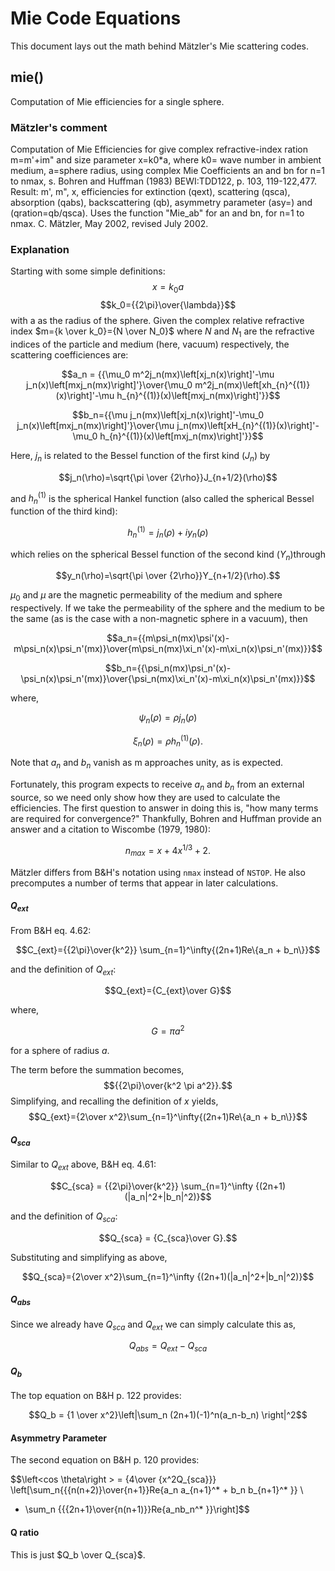 # Mie Code Equations
This document lays out the math behind Mätzler's Mie scattering codes.

## mie()
Computation of Mie efficiencies for a single sphere.

### Mätzler's comment
Computation of Mie Efficiencies for give complex refractive-index ration m=m'+im" and size parameter x=k0*a, where k0= wave number in ambient medium, a=sphere radius, using complex Mie Coefficients an and bn for n=1 to nmax,
s. Bohren and Huffman (1983) BEWI:TDD122, p. 103, 119-122,477.
Result: m', m", x, efficiencies for extinction (qext), scattering (qsca), absorption (qabs), backscattering (qb), asymmetry parameter (asy=<costeta>) and (qration=qb/qsca).
Uses the function "Mie_ab" for an and bn, for n=1 to nmax.
C. Mätzler, May 2002, revised July 2002.

### Explanation
Starting with some simple definitions:
$$x=k_0a$$
$$k_0={{2\pi}\over{\lambda}}$$
with a as the radius of the sphere.
Given the complex relative refractive index $m={k \over k_0}={N \over N_0}$ where $N$ and $N_1$ are the refractive indices of the particle and medium (here, vacuum) respectively, the scattering coefficiences are:

$$a_n = {{\mu_0 m^2j_n(mx)\left[xj_n(x)\right]'-\mu j_n(x)\left[mxj_n(mx)\right]'}\over{\mu_0 m^2j_n(mx)\left[xh_{n}^{(1)}(x)\right]'-\mu h_{n}^{(1)}(x)\left[mxj_n(mx)\right]'}}$$

$$b_n={{\mu j_n(mx)\left[xj_n(x)\right]'-\mu_0 j_n(x)\left[mxj_n(mx)\right]'}\over{\mu j_n(mx)\left[xH_{n}^{(1)}(x)\right]'-\mu_0 h_{n}^{(1)}(x)\left[mxj_n(mx)\right]'}}$$

Here, $j_n$ is related to the Bessel function of the first kind ($J_n$) by

$$j_n(\rho)=\sqrt{\pi \over {2\rho}}J_{n+1/2}(\rho)$$

and $h_{n}^{(1)}$ is the spherical Hankel function (also called the spherical Bessel function of the third kind):

$$h_n^{(1)}=j_n(\rho)+iy_n(\rho)$$

which relies on the spherical Bessel function of the second kind ($Y_n$)through

$$y_n(\rho)=\sqrt{\pi \over {2\rho}}Y_{n+1/2}(\rho).$$

$\mu_0$ and $\mu$ are the magnetic permeability of the medium and sphere respectively.
If we take the permeability of the sphere and the medium to be the same (as is the case with a non-magnetic sphere in a vacuum), then

$$a_n={{m\psi_n(mx)\psi'(x)-m\psi_n(x)\psi_n'(mx)}\over{m\psi_n(mx)\xi_n'(x)-m\xi_n(x)\psi_n'(mx)}}$$

$$b_n={{\psi_n(mx)\psi_n'(x)-\psi_n(x)\psi_n'(mx)}\over{\psi_n(mx)\xi_n'(x)-m\xi_n(x)\psi_n'(mx)}}$$

where,

$$\psi_n(\rho)=\rho j_n(\rho)$$

$$\xi_n(\rho)=\rho h_n^{(1)}(\rho).$$

Note that $a_n$ and $b_n$ vanish as m approaches unity, as is expected.

Fortunately, this program expects to receive $a_n$ and $b_n$ from an external source, so we need only show how they are used to calculate the efficiencies.
The first question to answer in doing this is, "how many terms are required for convergence?" Thankfully, Bohren and Huffman provide an answer and a citation to Wiscombe (1979, 1980):

$$n_{max}=x+4x^{1/3}+2.$$

Mätzler differs from B&H's notation using `nmax` instead of `NSTOP`. He also precomputes a number of terms that appear in later calculations.

#### $Q_{ext}$
From B&H eq. 4.62:

$$C_{ext}={{2\pi}\over{k^2}} \sum_{n=1}^\infty{(2n+1)Re\{a_n + b_n\}}$$

and the definition of $Q_{ext}$:

$$Q_{ext}={C_{ext}\over G}$$

where,

$$G=\pi a^2$$

for a sphere of radius $a$.

The term before the summation becomes,
$${{2\pi}\over{k^2 \pi a^2}}.$$
Simplifying, and recalling the definition of $x$ yields,
$$Q_{ext}={2\over x^2}\sum_{n=1}^\infty{(2n+1)Re\{a_n + b_n\}}$$

#### $Q_{sca}$
Similar to $Q_{ext}$ above, B&H eq. 4.61:

$$C_{sca} = {{2\pi}\over{k^2}} \sum_{n=1}^\infty {(2n+1)(|a_n|^2+|b_n|^2)}$$

and the definition of $Q_{sca}$:

$$Q_{sca} = {C_{sca}\over G}.$$

Substituting and simplifying as above,

$$Q_{sca}={2\over x^2}\sum_{n=1}^\infty {(2n+1)(|a_n|^2+|b_n|^2)}$$

#### $Q_{abs}$
Since we already have $Q_{sca}$ and $Q_{ext}$ we can simply calculate this as,

$$Q_{abs} = Q_{ext}-Q_{sca}$$

#### $Q_b$
The top equation on B&H p. 122 provides:

$$Q_b = {1 \over x^2}\left|\sum_n (2n+1)(-1)^n(a_n-b_n) \right|^2$$

#### Asymmetry Parameter
The second equation on B&H p. 120 provides:

$$\left<cos \theta\right > = {4\over {x^2Q_{sca}}} \left[\sum_n{{{n(n+2)}\over{n+1}}Re\{a_n a_{n+1}^* + b_n b_{n+1}^* \}} \\
+ \sum_n {{{2n+1}\over{n(n+1)}}Re\{a_nb_n^* \}}\right]$$

#### Q ratio
This is just $Q_b \over Q_{sca}$.
